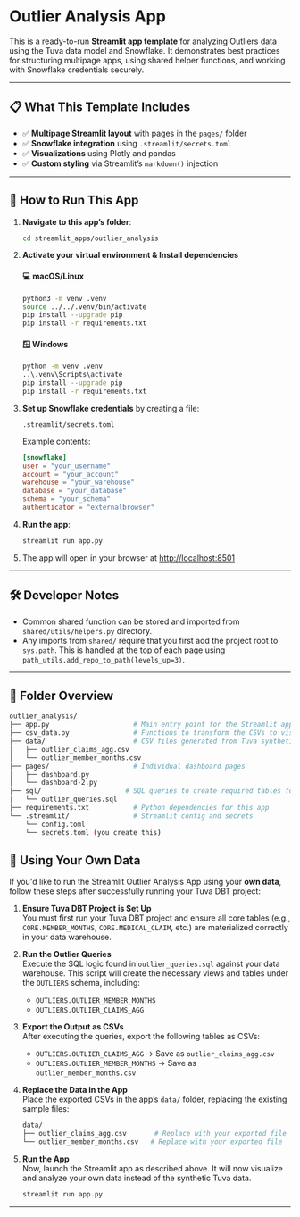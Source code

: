 # Outlier Analysis App

This is a ready-to-run **Streamlit app template** for analyzing Outliers data using the Tuva data model and Snowflake. It demonstrates best practices for structuring multipage apps, using shared helper functions, and working with Snowflake credentials securely.

---

## 📋 What This Template Includes

- ✅ **Multipage Streamlit layout** with pages in the `pages/` folder
- ✅ **Snowflake integration** using `.streamlit/secrets.toml`
- ✅ **Visualizations** using Plotly and pandas
- ✅ **Custom styling** via Streamlit’s `markdown()` injection

---

## 🚀 How to Run This App

1. **Navigate to this app’s folder**:

   ```bash
   cd streamlit_apps/outlier_analysis
   ```

2. **Activate your virtual environment & Install dependencies**


   #### 💻 macOS/Linux
   ```bash
   python3 -m venv .venv
   source ../../.venv/bin/activate
   pip install --upgrade pip
   pip install -r requirements.txt
   ```

   #### 🪟 Windows
   ```bash
   python -m venv .venv
   ..\.venv\Scripts\activate
   pip install --upgrade pip
   pip install -r requirements.txt
   ```

3. **Set up Snowflake credentials** by creating a file:

   ```
   .streamlit/secrets.toml
   ```

   Example contents:

   ```toml
   [snowflake]
   user = "your_username"
   account = "your_account"
   warehouse = "your_warehouse"
   database = "your_database"
   schema = "your_schema"
   authenticator = "externalbrowser"
   ```

4. **Run the app**:

   ```bash
   streamlit run app.py
   ```

5. The app will open in your browser at [http://localhost:8501](http://localhost:8501)

---

## 🛠 Developer Notes

- Common shared function can be stored and imported from `shared/utils/helpers.py` directory.
- Any imports from `shared/` require that you first add the project root to `sys.path`. This is handled at the top of each page using `path_utils.add_repo_to_path(levels_up=3)`.

---

## 📁 Folder Overview

```bash
outlier_analysis/
├── app.py                     # Main entry point for the Streamlit app
├── csv_data.py                # Functions to transform the CSVs to visualize data
├── data/                      # CSV files generated from Tuva synthetic data for powering the Streamlit app
│   ├── outlier_claims_agg.csv
│   └── outlier_member_months.csv
├── pages/                     # Individual dashboard pages
│   ├── dashboard.py
│   └── dashboard-2.py
├── sql/                     # SQL queries to create required tables for the CSVs
│   └── outlier_queries.sql
├── requirements.txt           # Python dependencies for this app
└── .streamlit/                # Streamlit config and secrets
    └── config.toml
    └── secrets.toml (you create this)
```

## 📂 Using Your Own Data

If you'd like to run the Streamlit Outlier Analysis App using your **own data**, follow these steps after successfully running your Tuva DBT project:

1. **Ensure Tuva DBT Project is Set Up**  
   You must first run your Tuva DBT project and ensure all core tables (e.g., `CORE.MEMBER_MONTHS`, `CORE.MEDICAL_CLAIM`, etc.) are materialized correctly in your data warehouse.

2. **Run the Outlier Queries**  
   Execute the SQL logic found in `outlier_queries.sql` against your data warehouse. This script will create the necessary views and tables under the `OUTLIERS` schema, including:

   - `OUTLIERS.OUTLIER_MEMBER_MONTHS`
   - `OUTLIERS.OUTLIER_CLAIMS_AGG`

3. **Export the Output as CSVs**  
   After executing the queries, export the following tables as CSVs:

   - `OUTLIERS.OUTLIER_CLAIMS_AGG` → Save as `outlier_claims_agg.csv`
   - `OUTLIERS.OUTLIER_MEMBER_MONTHS` → Save as `outlier_member_months.csv`

4. **Replace the Data in the App**  
   Place the exported CSVs in the app’s `data/` folder, replacing the existing sample files:

   ```bash
   data/
   ├── outlier_claims_agg.csv       # Replace with your exported file
   └── outlier_member_months.csv   # Replace with your exported file

5. **Run the App**  
  Now, launch the Streamlit app as described above. It will now visualize and analyze your own data instead of the synthetic Tuva data.

   ```bash
   streamlit run app.py

---

